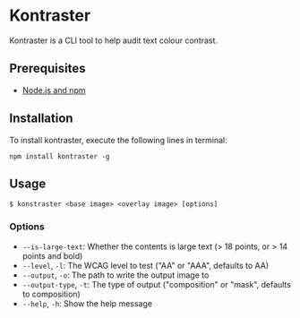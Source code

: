 # Kontraster

Kontraster is a CLI tool to help audit text colour contrast.

## Prerequisites

- [Node.js and npm](https://nodejs.org/)

## Installation

To install kontraster, execute the following lines in terminal:

```shell
npm install kontraster -g
```

## Usage

```shell
$ konstraster <base image> <overlay image> [options]
```

### Options

- `--is-large-text`: Whether the contents is large text (> 18 points, or > 14 points and bold)
- `--level`, `-l`: The WCAG level to test ("AA" or "AAA", defaults to AA)
- `--output`, `-o`: The path to write the output image to
- `--output-type`, `-t`: The type of output ("composition" or "mask", defaults to composition)
- `--help`, `-h`: Show the help message

